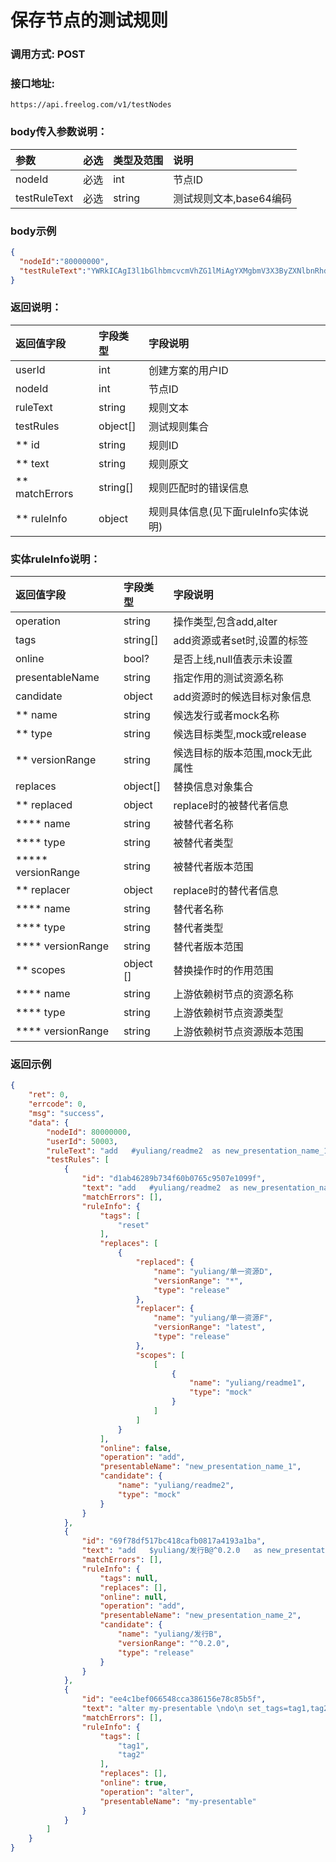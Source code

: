 # 保存节点的测试规则

### 调用方式: POST

### 接口地址:

```
https://api.freelog.com/v1/testNodes
```

### body传入参数说明：

| 参数 | 必选 | 类型及范围 | 说明 |
| :--- | :--- | :--- | :--- |
| nodeId | 必选 | int | 节点ID |
| testRuleText | 必选 | string | 测试规则文本,base64编码  |

### body示例

```json
{
  "nodeId":"80000000",
  "testRuleText":"YWRkICAgI3l1bGlhbmcvcmVhZG1lMiAgYXMgbmV3X3ByZXNlbnRhdGlvbl9uYW1lXzEgCmRvCiAgc2V0X3RhZ3M9cmVzZXQKICByZXBsYWNlICR5dWxpYW5nL+WNleS4gOi1hOa6kEQgd2l0aCAkeXVsaWFuZy/ljZXkuIDotYTmupBGCiAgaGlkZQplbmQKYWRkICAgJHl1bGlhbmcv5Y+R6KGMQkBeMC4yLjAgICBhcyBuZXdfcHJlc2VudGF0aW9uX25hbWVfMiA="
}
```

### 返回说明：

| 返回值字段 | 字段类型 | 字段说明 |
| :--- | :--- | :--- |
| userId | int| 创建方案的用户ID |
| nodeId | int| 节点ID |
| ruleText|string|规则文本|
| testRules| object[]| 测试规则集合|
| ** id | string | 规则ID |
| ** text | string | 规则原文 |
| ** matchErrors | string[] | 规则匹配时的错误信息 |
| ** ruleInfo | object | 规则具体信息(见下面ruleInfo实体说明) |


### 实体ruleInfo说明：
| 返回值字段 | 字段类型 | 字段说明 |
| :--- | :--- | :--- |
| operation | string | 操作类型,包含add,alter|
| tags | string[] | add资源或者set时,设置的标签 |
| online | bool? | 是否上线,null值表示未设置 |
| presentableName | string | 指定作用的测试资源名称|
| candidate | object | add资源时的候选目标对象信息 |
| ** name | string | 候选发行或者mock名称 |
| ** type | string | 候选目标类型,mock或release |
| ** versionRange| string | 候选目标的版本范围,mock无此属性 |
| replaces | object[] | 替换信息对象集合  |
| ** replaced | object | replace时的被替代者信息  |
| **** name | string | 被替代者名称 |
| **** type | string | 被替代者类型 |
| ***** versionRange | string | 被替代者版本范围 |
| ** replacer | object | replace时的替代者信息  |
| **** name | string | 替代者名称 |
| **** type | string | 替代者类型 |
| **** versionRange | string | 替代者版本范围 |
| ** scopes | object [] | 替换操作时的作用范围 |
| **** name | string | 上游依赖树节点的资源名称 |
| **** type | string | 上游依赖树节点资源类型 |
| **** versionRange | string | 上游依赖树节点资源版本范围 |

### 返回示例

```json
{
    "ret": 0,
    "errcode": 0,
    "msg": "success",
    "data": {
        "nodeId": 80000000,
        "userId": 50003,
        "ruleText": "add   #yuliang/readme2  as new_presentation_name_1 \ndo\n  set_tags=reset\n  replace $yuliang/单一资源D with $yuliang/单一资源F under #yuliang/readme1\n  hide\nend\nadd   $yuliang/发行B@^0.2.0   as new_presentation_name_2 \nalter my-presentable \ndo\n set_tags=tag1,tag2\n show\nend",
        "testRules": [
            {
                "id": "d1ab46289b734f60b0765c9507e1099f",
                "text": "add   #yuliang/readme2  as new_presentation_name_1 \ndo\n  set_tags=reset\n  replace $yuliang/单一资源D with $yuliang/单一资源F under #yuliang/readme1\n  hide\nend",
                "matchErrors": [],
                "ruleInfo": {
                    "tags": [
                        "reset"
                    ],
                    "replaces": [
                        {
                            "replaced": {
                                "name": "yuliang/单一资源D",
                                "versionRange": "*",
                                "type": "release"
                            },
                            "replacer": {
                                "name": "yuliang/单一资源F",
                                "versionRange": "latest",
                                "type": "release"
                            },
                            "scopes": [
                                [
                                    {
                                        "name": "yuliang/readme1",
                                        "type": "mock"
                                    }
                                ]
                            ]
                        }
                    ],
                    "online": false,
                    "operation": "add",
                    "presentableName": "new_presentation_name_1",
                    "candidate": {
                        "name": "yuliang/readme2",
                        "type": "mock"
                    }
                }
            },
            {
                "id": "69f78df517bc418cafb0817a4193a1ba",
                "text": "add   $yuliang/发行B@^0.2.0   as new_presentation_name_2",
                "matchErrors": [],
                "ruleInfo": {
                    "tags": null,
                    "replaces": [],
                    "online": null,
                    "operation": "add",
                    "presentableName": "new_presentation_name_2",
                    "candidate": {
                        "name": "yuliang/发行B",
                        "versionRange": "^0.2.0",
                        "type": "release"
                    }
                }
            },
            {
                "id": "ee4c1bef066548cca386156e78c85b5f",
                "text": "alter my-presentable \ndo\n set_tags=tag1,tag2\n show\nend",
                "matchErrors": [],
                "ruleInfo": {
                    "tags": [
                        "tag1",
                        "tag2"
                    ],
                    "replaces": [],
                    "online": true,
                    "operation": "alter",
                    "presentableName": "my-presentable"
                }
            }
        ]
    }
}
```
